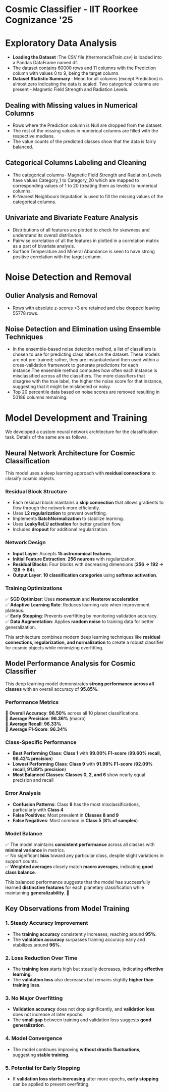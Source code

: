# Cosmic Classifier - IIT Roorkee Cognizance '25

# **Exploratory Data Analysis**  
- **Loading the Dataset** :The CSV file (thermoracleTrain.csv) is loaded into a Pandas DataFrame named df.
- The dataset contains 60000 rows and 11 columns with the Prediction column with values 0 to 9, being the target column.
- **Dataset Statistic Summary** : Mean for all columns (except Prediction) is almost zero indicating the data is scaled. Two categorical columns are present - Magnetic Field Strength and Radiation Levels.

## **Dealing with Missing values in Numerical Columns**
- Rows where the Prediction column is Null are dropped from the dataset.
- The rest of the missing values in numerical columns are filled with the respective medians.
- The value counts of the predicted classes show that the data is fairly balanced.

## **Categorical Columns Labeling and Cleaning**
- The categorical columns- Magnetic Field Strength and Radiation Levels have values Category_1 to Category_20 which are mapped to corresponding values of 1 to 20 (treating them as levels) to numerical columns.
- K-Nearest Neighbours Imputation is used to fill the missing values of the categorical columns.
## **Univariate and Bivariate Feature Analysis**
- Distributions of all features are plotted to check for skewness and understand its overall distributon.
- Pairwise correlation of all the features in plotted in a correlation matrix as a part of bivariate analysis.
- Surface Temperature and Mineral Abundance is seen to have strong positive correlation with the target column.

# **Noise Detection and Removal**
## **Oulier Analysis and Removal**
- Rows with absolute z-scores <3 are retained and else dropped leaving 55778 rows.
## **Noise Detection and Elimination using Ensemble Techniques**
- In the ensemble-based noise detection method, a list of classifiers is chosen to use for predicting class labels on the dataset. These models are not pre-trained; rather, they are instantiatedand then used within a cross-validation framework to generate predictions for each instance.The ensemble method computes how often each instance is misclassified across all the classifiers. The more classifiers that disagree with the true label, the higher the noise score for that instance, suggesting that it might be mislabeled or noisy.
- Top 20 percentile data based on noise scores are removed resulting in 50186 columns remaining.

# **Model Development and Training**  
We developed a custom neural network architecture for the classification task. Details of the same are as follows.

## **Neural Network Architecture for Cosmic Classification**  
This model uses a deep learning approach with **residual connections** to classify cosmic objects.  

### **Residual Block Structure**  
- Each residual block maintains a **skip connection** that allows gradients to flow through the network more efficiently.  
- Uses **L2 regularization** to prevent overfitting.  
- Implements **BatchNormalization** to stabilize learning.  
- Uses **LeakyReLU activation** for better gradient flow.  
- Includes **dropout** for additional regularization.  

### **Network Design**  
- **Input Layer**: Accepts **15 astronomical features**.  
- **Initial Feature Extraction**: **256 neurons** with regularization.  
- **Residual Blocks**: Four blocks with decreasing dimensions (**256 → 192 → 128 → 64**).  
- **Output Layer**: **10 classification categories** using **softmax activation**.  

### **Training Optimizations**  
✅ **SGD Optimizer**: Uses **momentum** and **Nesterov acceleration**.  
✅ **Adaptive Learning Rate**: Reduces learning rate when improvement plateaus.  
✅ **Early Stopping**: Prevents overfitting by monitoring validation accuracy.  
✅ **Data Augmentation**: Applies **random noise** to training data for better generalization.  

This architecture combines modern deep learning techniques like **residual connections, regularization, and normalization** to create a robust classifier for cosmic objects while minimizing overfitting.

## **Model Performance Analysis for Cosmic Classifier**  
This deep learning model demonstrates **strong performance across all classes** with an overall accuracy of **95.85%**.  

### **Performance Metrics**  
📌 **Overall Accuracy**: **96.50%** across all 10 planet classifications  
📌 **Average Precision**: **96.36%** (macro)  
📌 **Average Recall**: **96.33%**  
📌 **Average F1-Score**: **96.34%**   

### **Class-Specific Performance**  
- **Best Performing Class**: **Class 1** with **99.00% F1-score** (**99.60% recall, 98.42% precision**)  
- **Lowest Performing Class**: **Class 9** with **91.99% F1-score** (**92.09% recall, 91.89% precision**)  
- **Most Balanced Classes**: **Classes 0, 2, and 6** show nearly equal precision and recall  

### **Error Analysis**  
- **Confusion Patterns**: Class **9** has the most misclassifications, particularly with **Class 4**  
- **False Positives**: Most prevalent in **Classes 8 and 9**  
- **False Negatives**: Most common in **Class 5** (**8% of samples**)  

### **Model Balance**  
✅ The model maintains **consistent performance** across all classes with **minimal variance** in metrics.  
✅ No significant **bias** toward any particular class, despite slight variations in support counts.  
✅ **Weighted averages** closely match **macro averages**, indicating **good class balance**.  

This balanced performance suggests that the model has successfully learned **distinctive features** for each planetary classification while maintaining **generalizability**. 🚀  

## **Key Observations from Model Training**  

### **1. Steady Accuracy Improvement**  
- The **training accuracy** consistently increases, reaching around **95%**.  
- The **validation accuracy** surpasses training accuracy early and stabilizes around **96%**.  

### **2. Loss Reduction Over Time**  
- The **training loss** starts high but steadily decreases, indicating **effective learning**.  
- The **validation loss** also decreases but remains slightly **higher than training loss**.  

### **3. No Major Overfitting**  
- **Validation accuracy** does not drop significantly, and **validation loss** does not increase at later epochs.  
- The **small gap** between training and validation loss suggests **good generalization**.  

### **4. Model Convergence**  
- The model continues improving **without drastic fluctuations**, suggesting **stable training**.  

### **5. Potential for Early Stopping**  
- If **validation loss starts increasing** after more epochs, **early stopping** can be applied to prevent overfitting.    